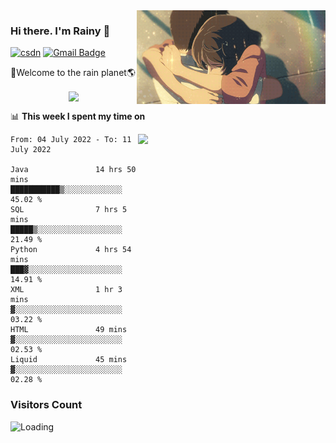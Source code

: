 <img  align='right' height="150" src="https://github.com/LikeRainDay/LikeRainDay/blob/master/pic/img_rain_1.gif?raw=true">



### Hi there. I'm Rainy :lemon:

[![csdn](https://img.shields.io/badge/-csdn-c14438?style=flat-square&logo=c&logoColor=white)](https://blog.csdn.net/qq_15807167)
[![Gmail Badge](https://img.shields.io/badge/-gmail-c14438?style=flat-square&logo=Gmail&logoColor=white&link=mailto:houshuai0816@gmail.com)](mailto:houshuai0816@gmail.com)

🚀Welcome to the rain planet🌎

<center>
<img align='center'  src="https://source.unsplash.com/random/1200x600">
</center>

📊 **This week I spent my time on**

<img align='right'   width="300" src="https://github-readme-stats.vercel.app/api?username=LikeRainDay&show_icons=true&title_color=fff&icon_color=79ff97&text_color=9f9f9f&bg_color=151515">

<!--START_SECTION:waka-->

```text
From: 04 July 2022 - To: 11 July 2022

Java               14 hrs 50 mins  ███████████▒░░░░░░░░░░░░░   45.02 %
SQL                7 hrs 5 mins    █████▒░░░░░░░░░░░░░░░░░░░   21.49 %
Python             4 hrs 54 mins   ███▓░░░░░░░░░░░░░░░░░░░░░   14.91 %
XML                1 hr 3 mins     ▓░░░░░░░░░░░░░░░░░░░░░░░░   03.22 %
HTML               49 mins         ▓░░░░░░░░░░░░░░░░░░░░░░░░   02.53 %
Liquid             45 mins         ▓░░░░░░░░░░░░░░░░░░░░░░░░   02.28 %
```

<!--END_SECTION:waka-->

### Visitors Count
<img align="left" src = "https://profile-counter.glitch.me/LikeRainDay/count.svg" alt ="Loading">
